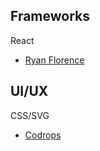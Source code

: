 ## Frameworks
React
- [Ryan Florence](https://twitter.com/ryanflorence)

## UI/UX
CSS/SVG
- [Codrops](https://tympanus.net/codrops)
